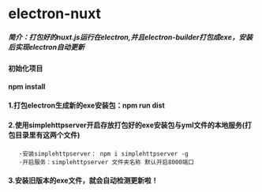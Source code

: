 # electron-nuxt
##### 简介：打包好的nuxt.js运行在electron,并且electron-builder打包成exe，安装后实现electron自动更新

#### 初始化项目
**npm install**

#### 1.打包electron生成新的exe安装包：npm run dist
#### 2.使用simplehttpserver开启存放打包好的exe安装包与yml文件的本地服务(打包目录里有这两个文件)
       ·安装simplehttpserver： npm i simplehttpserver -g
       ·开启服务：simplehttpserver 文件夹名称 默认开启8000端口
#### 3.安装旧版本的exe文件，就会自动检测更新啦！
